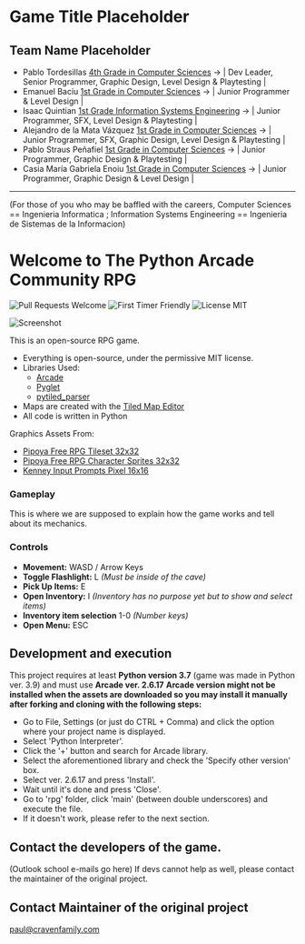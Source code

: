 # Game Title Placeholder

## Team Name Placeholder
- Pablo Tordesillas [4th Grade in Computer Sciences](https://www.uah.es/en/estudios/estudios-oficiales/Degree-in-Computer-Science-Engineering/) -> | Dev Leader, Senior Programmer, Graphic Design, Level Design & Playtesting |
- Emanuel Baciu [1st Grade in Computer Sciences](https://www.uah.es/en/estudios/estudios-oficiales/Degree-in-Computer-Science-Engineering/) -> | Junior Programmer & Level Design |
- Isaac Quintian [1st Grade Information Systems Engineering](https://www.uah.es/en/estudios/estudios-oficiales/Degree-in-Engineering-in-Information-Systems/) -> | Junior Programmer, SFX, Level Design & Playtesting |
- Alejandro de la Mata Vázquez [1st Grade in Computer Sciences](https://www.uah.es/en/estudios/estudios-oficiales/Degree-in-Computer-Science-Engineering/) -> | Junior Programmer, SFX, Graphic Design, Level Design & Playtesting |
- Pablo Straus Peñafiel [1st Grade in Computer Sciences](https://www.uah.es/en/estudios/estudios-oficiales/Degree-in-Computer-Science-Engineering/) -> | Junior Programmer, Graphic Design & Playtesting |
- Casia María Gabriela Enoiu [1st Grade in Computer Sciences](https://www.uah.es/en/estudios/estudios-oficiales/Degree-in-Computer-Science-Engineering/) -> | Junior Programmer, Graphic Design & Level Design |
_______________________________________________________________________________________

(For those of you who may be baffled with the careers, Computer Sciences == Ingenieria Informatica ; Information Systems Engineering == Ingenieria de Sistemas de la Informacion)

# Welcome to The Python Arcade Community RPG

![Pull Requests Welcome](https://img.shields.io/badge/PRs-welcome-success)
![First Timer Friendly](https://img.shields.io/badge/First%20Timer-friendly-informational)
![License MIT](https://img.shields.io/badge/license-MIT-success)

![Screenshot](/screenshot.png)

This is an open-source RPG game.

* Everything is open-source, under the permissive MIT license.
* Libraries Used:
  * [Arcade](https://github.com/pythonarcade/arcade)
  * [Pyglet](https://github.com/pyglet/pyglet)
  * [pytiled_parser](https://github.com/pythonarcade/pytiled_parser)
* Maps are created with the [Tiled Map Editor](https://mapeditor.org)
* All code is written in Python

Graphics Assets From:

* [Pipoya Free RPG Tileset 32x32](https://pipoya.itch.io/pipoya-rpg-tileset-32x32)
* [Pipoya Free RPG Character Sprites 32x32](https://pipoya.itch.io/pipoya-free-rpg-character-sprites-32x32)
* [Kenney Input Prompts Pixel 16x16](https://kenney.nl/assets/input-prompts-pixel-16)

###  Gameplay
This is where we are supposed to explain how the game works and tell about its mechanics.

### Controls
- **Movement:** WASD / Arrow Keys
- **Toggle Flashlight:** L *(Must be inside of the cave)*
- **Pick Up Items:** E
- **Open Inventory:** I *(Inventory has no purpose yet but to show and select items)*
- **Inventory item selection** 1-0 *(Number keys)*
- **Open Menu:** ESC

## Development and execution

This project requires at least **Python version 3.7** (game was made in  Python ver. 3.9) and must use **Arcade ver. 2.6.17**
__Arcade version might not be installed when the assets are downloaded so you may install it manually after forking and cloning with the following steps:__
- Go to File, Settings (or just do CTRL + Comma) and click the option where your project name is displayed.
- Select 'Python Interpreter'.
- Click the '+' button and search for Arcade library.
- Select the aforementioned library and check the 'Specify other version' box.
- Select ver. 2.6.17 and press 'Install'.
- Wait until it's done and press 'Close'.
- Go to 'rpg' folder, click 'main' (between double underscores) and execute the file.
- If it doesn't work, please refer to the next section.

## Contact the developers of the game.
(Outlook school e-mails go here)
If devs cannot help as well, please contact the maintainer of the original project.

## Contact Maintainer of the original project

paul@cravenfamily.com

